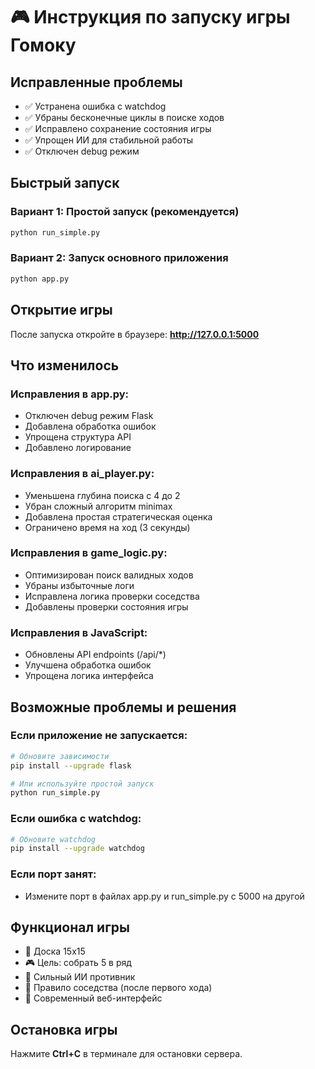 # 🎮 Инструкция по запуску игры Гомоку

## Исправленные проблемы
- ✅ Устранена ошибка с watchdog
- ✅ Убраны бесконечные циклы в поиске ходов
- ✅ Исправлено сохранение состояния игры
- ✅ Упрощен ИИ для стабильной работы
- ✅ Отключен debug режим

## Быстрый запуск

### Вариант 1: Простой запуск (рекомендуется)
```bash
python run_simple.py
```

### Вариант 2: Запуск основного приложения
```bash
python app.py
```

## Открытие игры
После запуска откройте в браузере: **http://127.0.0.1:5000**

## Что изменилось

### Исправления в app.py:
- Отключен debug режим Flask
- Добавлена обработка ошибок
- Упрощена структура API
- Добавлено логирование

### Исправления в ai_player.py:
- Уменьшена глубина поиска с 4 до 2
- Убран сложный алгоритм minimax
- Добавлена простая стратегическая оценка
- Ограничено время на ход (3 секунды)

### Исправления в game_logic.py:
- Оптимизирован поиск валидных ходов
- Убраны избыточные логи
- Исправлена логика проверки соседства
- Добавлены проверки состояния игры

### Исправления в JavaScript:
- Обновлены API endpoints (/api/*)
- Улучшена обработка ошибок
- Упрощена логика интерфейса

## Возможные проблемы и решения

### Если приложение не запускается:
```bash
# Обновите зависимости
pip install --upgrade flask

# Или используйте простой запуск
python run_simple.py
```

### Если ошибка с watchdog:
```bash
# Обновите watchdog
pip install --upgrade watchdog
```

### Если порт занят:
- Измените порт в файлах app.py и run_simple.py с 5000 на другой

## Функционал игры
- 🎯 Доска 15x15
- 🎮 Цель: собрать 5 в ряд
- 🤖 Сильный ИИ противник
- 📏 Правило соседства (после первого хода)
- 🎨 Современный веб-интерфейс

## Остановка игры
Нажмите **Ctrl+C** в терминале для остановки сервера. 